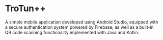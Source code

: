 # TroTun++
A simple mobile application developed using Android Studio, equipped with a secure authentication system powered by Firebase, as well as a built-in QR code scanning functionality implemented with Java and Kotlin.
